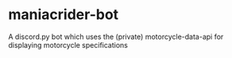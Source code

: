 # maniacrider-bot
 A discord.py bot which uses the (private) motorcycle-data-api for displaying motorcycle specifications
